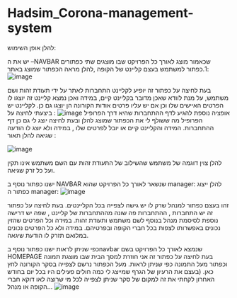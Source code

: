 # Hadsim_Corona-management-system
להלן אופן השימוש:

יש את ה –NAVBAR שכאמור מוצג לאורך כל הפרויקט שבו מוצגים שתי כפתורים
1.כפתור למשתמש בעצם קליינט של הקופה ,להלן מראה הכפתור שמוצג באתר:
  ![image](https://github.com/DiniShwarts/Hadsim_Corona-management-system/assets/117908436/c10f7a7c-d5b4-4692-b87c-c2b59e07b0ae)

בעת לחיצה על כפתור זה יופיע לקליינט התחברות לאתר על ידי תעודת זהות ושם משתמש, על מנת לוודא שאכן מדובר בקליינט קיים, במידה ואכן נמצא קליינט זה יוצגו לו הפרטים האיישים שלו וכן אם יש עליו פרטים אודות הקורונה הן יוצגו גם כן.
לקליינט יש אופציה נוספת להגיע לדף ההתחברות שהיא דרך הפרופיל
![image](https://github.com/DiniShwarts/Hadsim_Corona-management-system/assets/117908436/d1fbd02b-630d-41f0-b61c-896765658c98)
 :
 ביצעתי לחיצה על הפרופיל מה ששולף לי את הכפתור שמוצג להלן ובעת לחיצה יוצג לי גם כן דף ההתחברות.
המידה והקליינט קיים או יובל לפרטים שלו , במידה ולא יוצג לו הודעה שגיאה 
להלן תאור :

 ![image](https://github.com/DiniShwarts/Hadsim_Corona-management-system/assets/117908436/008a383f-2922-487b-930e-07bda2f31f90)

להלן צוין דוגמה של משתמש שהשילוב של התעודת זהות עם השם משתמש אינו תקין ועל כל זרק שגיאה.

ישנו כפתור נוסף ב NAVBAR שנשאר לאורך כל הפרויקט שהוא manager:
להלן ייצוג כפתור ה manager:
![image](https://github.com/DiniShwarts/Hadsim_Corona-management-system/assets/117908436/8b179f15-c635-479a-9d2a-a7bfb2a0724c)

זהו בעצם כפתור למנהל שרק לו יש גישה לצפייה בכל הקליינטים.
בעת לחיצה על כפתור זה יש התחברות , ההתחברות פה שונה מההתחברות של קליינט , שפה יש דרישה נוספת לסיסמת מנהל בנוסף לשם משתמש ותעודת זהות.
במידה וכל הפרטים שהזין נכונים באפשרותו לצפות בכל חברי הקופה ובפרטיהם.
במידה ולא כל הפרטים נכונים במלואם תזרק לו הודעת שיגאה.

כפי שניתן לראות ישנו כפתור נוסף בnavbar שנמצא לאורך כל הפרויקט בשם HOMEPAGE
בעת לחיצה על כפתור זה אני חוזרת למסך הבית שבו מוצגת תמונה וכפתור מעל התמונה כפי שניתן לראות.
מעל הכפתור נרשם לצפייה בסקר הקורונה לחץ כאן.
(בעצם את הרעיון של הגרף שמייצג לי כמה חולים פעילים היו בכל יום בחודש האחרון לקחתי את זה למקום של סקר שניתן לצפייה לכל מי שרוצה לאו דוקא חברי הקופה או מנהל...
![image](https://github.com/DiniShwarts/Hadsim_Corona-management-system/assets/117908436/cb5fca1f-0b46-4340-9857-63ef5236fc7c)
